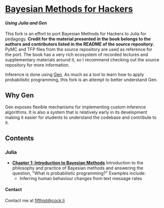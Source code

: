 # [Bayesian Methods for Hackers](http://camdavidsonpilon.github.io/Probabilistic-Programming-and-Bayesian-Methods-for-Hackers/)
#### *Using Julia and Gen*


This fork is an effort to port Bayesian Methods for Hackers to Julia for pedagogy. **Credit for the material presented in the book belongs to the authors and contributors listed in the README of the source repository.** PyMC and TFP files from the source repository are used as reference for the port. The book has a very rich ecosystem of recorded lectures and supplementary materials around it, so I recommend checking out the source repository for more information.

Inference is done using [Gen](https://probcomp.github.io/Gen/). As much as a tool to learn how to apply probabilistic programming, this fork is an attempt to better understand Gen.


## Why Gen

Gen exposes flexible mechanisms for implementing custom inference algorithms. It is also a system that is relatively early in its development making it easier for students to understand the codebase  and contribute to it.

Contents
--------

### Julia

* [**Chapter 1: Introduction to Bayesian Methods**](http://nbviewer.jupyter.org/urls/raw.github.com/Fifthist/Probabilistic-Programming-and-Bayesian-Methods-for-Hackers/master/Chapter1_Introduction/Ch1_Introduction_Gen.ipynb)
    Introduction to the philosophy and practice of Bayesian methods and answering the question, "What is probabilistic programming?" Examples include:
    - Inferring human behaviour changes from text message rates

#### Contact
Contact me at fifthist@cock.li
